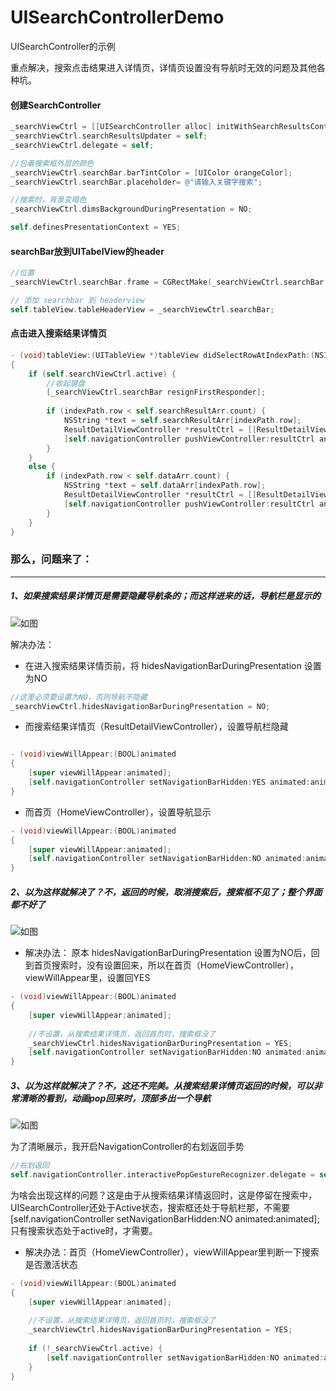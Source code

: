 # UISearchControllerDemo
UISearchController的示例

重点解决，搜索点击结果进入详情页，详情页设置没有导航时无效的问题及其他各种坑。





#### 创建SearchController

```objective-c
_searchViewCtrl = [[UISearchController alloc] initWithSearchResultsController:nil];
_searchViewCtrl.searchResultsUpdater = self;
_searchViewCtrl.delegate = self;

//包着搜索框外层的颜色
_searchViewCtrl.searchBar.barTintColor = [UIColor orangeColor];
_searchViewCtrl.searchBar.placeholder= @"请输入关键字搜索";

//搜索时，背景变暗色
_searchViewCtrl.dimsBackgroundDuringPresentation = NO;

self.definesPresentationContext = YES;
```



#### searchBar放到UITabelView的header

```objective-c
//位置
_searchViewCtrl.searchBar.frame = CGRectMake(_searchViewCtrl.searchBar.frame.origin.x, _searchViewCtrl.searchBar.frame.origin.y, _searchViewCtrl.searchBar.frame.size.width, 44.0);

// 添加 searchbar 到 headerview
self.tableView.tableHeaderView = _searchViewCtrl.searchBar;
```


#### 点击进入搜索结果详情页

```objective-c
- (void)tableView:(UITableView *)tableView didSelectRowAtIndexPath:(NSIndexPath *)indexPath
{
    if (self.searchViewCtrl.active) {
        //收起键盘
        [_searchViewCtrl.searchBar resignFirstResponder];
        
        if (indexPath.row < self.searchResultArr.count) {
            NSString *text = self.searchResultArr[indexPath.row];
            ResultDetailViewController *resultCtrl = [[ResultDetailViewController alloc] initWithText:text];
            [self.navigationController pushViewController:resultCtrl animated:YES];
        }
    }
    else {
        if (indexPath.row < self.dataArr.count) {
            NSString *text = self.dataArr[indexPath.row];
            ResultDetailViewController *resultCtrl = [[ResultDetailViewController alloc] initWithText:text];
            [self.navigationController pushViewController:resultCtrl animated:YES];
        }
    }
}
```





### 那么，问题来了：

------

##### 1、如果搜索结果详情页是需要隐藏导航条的；而这样进来的话，导航栏是显示的



![如图](https://github.com/SoonKong/UISeachViewControllerDemo/blob/master/UNADJUSTEDNONRAW_thumb_44.jpg)



解决办法：

* 在进入搜索结果详情页前，将 hidesNavigationBarDuringPresentation 设置为NO

```objective-c
//这里必须要设置为NO，否则导航不隐藏
_searchViewCtrl.hidesNavigationBarDuringPresentation = NO;
```



* 而搜索结果详情页（ResultDetailViewController），设置导航栏隐藏

```objective-c

- (void)viewWillAppear:(BOOL)animated
{
    [super viewWillAppear:animated];
    [self.navigationController setNavigationBarHidden:YES animated:animated];
}
```



* 而首页（HomeViewController），设置导航显示

```objective-c
- (void)viewWillAppear:(BOOL)animated
{
    [super viewWillAppear:animated];
    [self.navigationController setNavigationBarHidden:NO animated:animated];
}
```



##### 2、以为这样就解决了？不，返回的时候，取消搜索后，搜索框不见了；整个界面都不好了

![如图](https://github.com/SoonKong/UISeachViewControllerDemo/blob/master/UNADJUSTEDNONRAW_thumb_42.jpg)

* 解决办法：  原本 hidesNavigationBarDuringPresentation 设置为NO后，回到首页搜索时，没有设置回来，所以在首页（HomeViewController），viewWillAppear里，设置回YES

```objective-c
- (void)viewWillAppear:(BOOL)animated
{
    [super viewWillAppear:animated];
  
    //不设置，从搜索结果详情页，返回首页时，搜索框没了
    _searchViewCtrl.hidesNavigationBarDuringPresentation = YES;
    [self.navigationController setNavigationBarHidden:NO animated:animated];
}
```



##### 3、以为这样就解决了？不，这还不完美。从搜索结果详情页返回的时候，可以非常清晰的看到，动画pop回来时，顶部多出一个导航



![如图](https://github.com/SoonKong/UISeachViewControllerDemo/blob/master/UNADJUSTEDNONRAW_thumb_43.jpg)



为了清晰展示，我开启NavigationController的右划返回手势

```objective-c
//右划返回
self.navigationController.interactivePopGestureRecognizer.delegate = self;
```



为啥会出现这样的问题？这是由于从搜索结果详情返回时，这是停留在搜索中，UISearchController还处于Active状态，搜索框还处于导航栏那，不需要   [self.navigationController setNavigationBarHidden:NO animated:animated];   只有搜索状态处于active时，才需要。



* 解决办法：首页（HomeViewController），viewWillAppear里判断一下搜索是否激活状态

```objective-c
- (void)viewWillAppear:(BOOL)animated
{
    [super viewWillAppear:animated];
    
    //不设置，从搜索结果详情页，返回首页时，搜索框没了
    _searchViewCtrl.hidesNavigationBarDuringPresentation = YES;
    
    if (!_searchViewCtrl.active) {
        [self.navigationController setNavigationBarHidden:NO animated:animated];
    }
}
```





